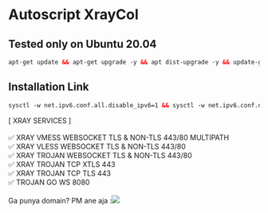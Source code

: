 # Autoscript XrayCol

## Tested only on Ubuntu 20.04 <br>
  
  ```html
 apt-get update && apt-get upgrade -y && apt dist-upgrade -y && update-grub && reboot
 ```

## Installation Link<br>

  ```html
sysctl -w net.ipv6.conf.all.disable_ipv6=1 && sysctl -w net.ipv6.conf.default.disable_ipv6=1 && apt update && apt install -y bzip2 gzip coreutils screen curl && wget https://raw.githubusercontent.com/JurigVPN/XrayCol/main/vlu4a.sh && chmod +x vlu4a.sh && ./vlu4a.sh
  ```

[ XRAY SERVICES ] <br>
<br>
✅ XRAY VMESS WEBSOCKET TLS & NON-TLS 443/80 MULTIPATH<br>
✅ XRAY VLESS WEBSOCKET TLS & NON-TLS 443/80<br>
✅ XRAY TROJAN WEBSOCKET TLS & NON-TLS 443/80<br>
✅ XRAY TROJAN TCP XTLS 443<br>
✅ XRAY TROJAN TCP TLS 443<br>
✅ TROJAN GO WS 8080<br>
<br>
Ga punya domain? PM ane aja :<a href="https://t.me/JurigVPN" target=”_blank”><img src="https://img.shields.io/static/v1?style=for-the-badge&logo=Telegram&label=Telegram&message=Click%20Here&color=blue"></a><br>
<br>
